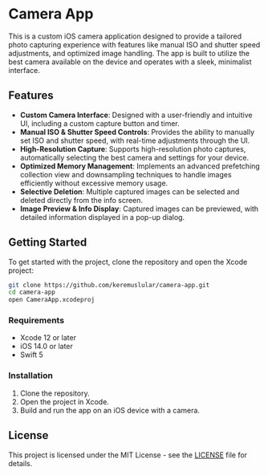 # Camera App

This is a custom iOS camera application designed to provide a tailored photo capturing experience with features like manual ISO and shutter speed adjustments, and optimized image handling. The app is built to utilize the best camera available on the device and operates with a sleek, minimalist interface.

## Features

- **Custom Camera Interface**: Designed with a user-friendly and intuitive UI, including a custom capture button and timer.
- **Manual ISO & Shutter Speed Controls**: Provides the ability to manually set ISO and shutter speed, with real-time adjustments through the UI.
- **High-Resolution Capture**: Supports high-resolution photo captures, automatically selecting the best camera and settings for your device.
- **Optimized Memory Management**: Implements an advanced prefetching collection view and downsampling techniques to handle images efficiently without excessive memory usage.
- **Selective Deletion**: Multiple captured images can be selected and deleted directly from the info screen.
- **Image Preview & Info Display**: Captured images can be previewed, with detailed information displayed in a pop-up dialog.

## Getting Started

To get started with the project, clone the repository and open the Xcode project:

```bash
git clone https://github.com/keremuslular/camera-app.git
cd camera-app
open CameraApp.xcodeproj
```

### Requirements

- Xcode 12 or later
- iOS 14.0 or later
- Swift 5

### Installation

1. Clone the repository.
2. Open the project in Xcode.
3. Build and run the app on an iOS device with a camera.

## License

This project is licensed under the MIT License - see the [LICENSE](LICENSE) file for details.
